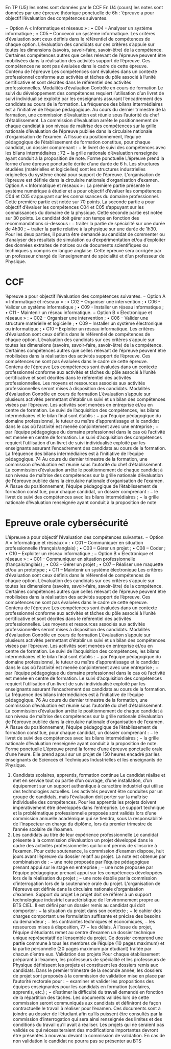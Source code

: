 En TP (U5) les notes sont données par le CCF
En U4 (cours) les notes sont données par une épreuve théorique ponctuelle de 6h : 
’épreuve a pour objectif l’évaluation des compétences suivantes.

− Option A « Informatique et réseaux » :
• C04 - Analyser un système informatique ;
• C05 – Concevoir un système informatique.
Les critères d’évaluation sont ceux définis dans le référentiel de compétences de chaque option.
L’évaluation des candidats sur ces critères s’appuie sur toutes les dimensions (savoirs, savoir-faire,
savoir-être) de la compétence.
Certaines compétences autres que celles relevant de l’épreuve peuvent être mobilisées dans la
réalisation des activités support de l’épreuve. Ces compétences ne sont pas évaluées dans le cadre
de cette épreuve.
Contenu de l’épreuve
Les compétences sont évaluées dans un contexte professionnel conforme aux activités et tâches du
pôle associé à l’unité certificative et sont décrites dans le référentiel des activités professionnelles.
Modalités d’évaluation
Contrôle en cours de formation
Le suivi du développement des compétences requiert l’utilisation d’un livret de suivi individualisé
exploité par les enseignants assurant l’encadrement des candidats au cours de la formation. La
fréquence des bilans intermédiaires est à l’initiative de l’équipe pédagogique.
Au cours du dernier trimestre de la formation, une commission d’évaluation est réunie sous l’autorité du chef d’établissement. La commission d’évaluation arrête le positionnement de chaque candidat à son niveau de maîtrise des compétences sur la grille nationale d’évaluation de l’épreuve publiée dans la circulaire nationale d’organisation de l’examen.
À l’issue du positionnement, l’équipe pédagogique de l’établissement de formation constitue, pour
chaque candidat, un dossier comprenant :
− le livret de suivi des compétences avec les bilans intermédiaires ;
72
− la grille nationale d’évaluation renseignée ayant conduit à la proposition de note.
Forme ponctuelle
L’épreuve prend la forme d’une épreuve ponctuelle écrite d’une durée de 6 h. Les structures étudiées
(matérielles et logicielles) sont les structures industrielles originelles du système choisi pour support
de l’épreuve. L’organisation de l’épreuve est définie dans la circulaire nationale d’organisation
d’examen.
Option A « Informatique et réseaux » :
La première partie présente le système numérique à étudier et a pour objectif d’évaluer les
compétences C04 et C05 s’appuyant sur les connaissances du domaine professionnel. Cette
première partie est notée sur 70 points.
La seconde partie a pour objectif d’évaluer les compétences C04 et C05 s’appuyant sur les
connaissances du domaine de la physique. Cette seconde partie est notée sur 30 points.
Le candidat doit gérer son temps en fonction des recommandations ci-dessous :
− traiter la partie de spécialité sur une durée de 4h30 ;
− traiter la partie relative à la physique sur une durée de 1h30.
Pour les deux parties, il pourra être demandé au candidat de commenter ou d’analyser des résultats
de simulation ou d’expérimentation et/ou d’exploiter des données extraites de notices ou de
documents scientifiques ou techniques y compris en langue anglaise.
Cette épreuve sera corrigée par un professeur chargé de l’enseignement de spécialité et d’un
professeur de Physique.

# CCF
’épreuve a pour objectif l’évaluation des compétences suivantes.
− Option A « Informatique et réseaux » :
• C02 – Organiser une intervention ;
• C06 - Valider un système informatique ;
• C09 - Installer un réseau informatique ;
• C11 - Maintenir un réseau informatique.
− Option B « Électronique et réseaux » :
• C02 – Organiser une intervention ;
• C06 – Valider une structure matérielle et logicielle ;
• C09 – Installer un système électronique ou informatique ;
• C10 – Exploiter un réseau informatique.
Les critères d’évaluation sont ceux définis dans le référentiel de compétences de chaque option.
L’évaluation des candidats sur ces critères s’appuie sur toutes les dimensions (savoirs, savoir-faire,
savoir-être) de la compétence.
Certaines compétences autres que celles relevant de l’épreuve peuvent être mobilisées dans la
réalisation des activités support de l’épreuve. Ces compétences ne sont pas évaluées dans le cadre
de cette épreuve.
Contenu de l’épreuve
Les compétences sont évaluées dans un contexte professionnel conforme aux activités et tâches du
pôle associé à l’unité certificative et sont décrites dans le référentiel des activités professionnelles.
Les moyens et ressources associés aux activités professionnelles seront mises à disposition des
candidats.
Modalités d’évaluation
Contrôle en cours de formation
L’évaluation s’appuie sur plusieurs activités permettant d’établir un suivi et un bilan des compétences
visées par l’épreuve. Les activités sont menées en entreprise et/ou en centre de formation.
Le suivi de l’acquisition des compétences, les bilans intermédiaires et le bilan final sont établis :
− par l’équipe pédagogique du domaine professionnel, le tuteur ou maître d’apprentissage et le
candidat dans le cas où l’activité est menée conjointement avec une entreprise ;
− par l’équipe pédagogique du domaine professionnel dans le cas où l’activité est menée en
centre de formation.
Le suivi d’acquisition des compétences requiert l’utilisation d’un livret de suivi individualisé exploité
par les enseignants assurant l’encadrement des candidats au cours de la formation. La fréquence
des bilans intermédiaires est à l’initiative de l’équipe pédagogique.
74
Au cours du dernier trimestre de la formation, une commission d’évaluation est réunie sous l’autorité
du chef d’établissement. La commission d’évaluation arrête le positionnement de chaque candidat à
son niveau de maîtrise des compétences sur la grille nationale d’évaluation de l’épreuve publiée dans
la circulaire nationale d’organisation de l’examen.
À l’issue du positionnement, l’équipe pédagogique de l’établissement de formation constitue, pour
chaque candidat, un dossier comprenant :
− le livret de suivi des compétences avec les bilans intermédiaires ;
− la grille nationale d’évaluation renseignée ayant conduit à la proposition de note

# Epreuve orale cybersécurité
L’épreuve a pour objectif l’évaluation des compétences suivantes.
− Option A « Informatique et réseaux » :
• C01 – Communiquer en situation professionnelle (français/anglais) ;
• C03 – Gérer un projet ;
• C08 – Coder ;
• C10 – Exploiter un réseau informatique ;
− Option B « Électronique et réseaux » :
• C01 – Communiquer en situation professionnelle (français/anglais) ;
• C03 – Gérer un projet ;
• C07 – Réaliser une maquette et/ou un prototype ;
• C11 – Maintenir un système électronique
Les critères d’évaluation sont ceux définis dans le référentiel de compétences de chaque option.
L’évaluation des candidats sur ces critères s’appuie sur toutes les dimensions (savoirs, savoir-faire,
savoir-être) de la compétence.
Certaines compétences autres que celles relevant de l’épreuve peuvent être mobilisées dans la
réalisation des activités support de l’épreuve. Ces compétences ne sont pas évaluées dans le cadre
de cette épreuve.
Contenu de l’épreuve
Les compétences sont évaluées dans un contexte professionnel conforme aux activités et tâches du
pôle associé à l’unité certificative et sont décrites dans le référentiel des activités professionnelles.
Les moyens et ressources associés aux activités professionnelles seront mises à disposition des
candidats.
Modalités d’évaluation
Contrôle en cours de formation
L’évaluation s’appuie sur plusieurs activités permettant d’établir un suivi et un bilan des compétences
visées par l’épreuve. Les activités sont menées en entreprise et/ou en centre de formation.
Le suivi de l’acquisition des compétences, les bilans intermédiaires et le bilan final sont établis :
− par l’équipe pédagogique du domaine professionnel, le tuteur ou maître d’apprentissage et le
candidat dans le cas où l’activité est menée conjointement avec une entreprise ;
− par l’équipe pédagogique du domaine professionnel dans le cas où l’activité est menée en
centre de formation.
Le suivi d’acquisition des compétences requiert l’utilisation d’un livret de suivi individualisé exploité
par les enseignants assurant l’encadrement des candidats au cours de la formation. La fréquence
des bilans intermédiaires est à l’initiative de l’équipe pédagogique.
76
Au cours du dernier trimestre de la formation, une commission d’évaluation est réunie sous l’autorité
du chef d’établissement. La commission d’évaluation arrête le positionnement de chaque candidat à
son niveau de maîtrise des compétences sur la grille nationale d’évaluation de l’épreuve publiée dans
la circulaire nationale d’organisation de l’examen.
À l’issue du positionnement, l’équipe pédagogique de l’établissement de formation constitue, pour
chaque candidat, un dossier comprenant :
− le livret de suivi des compétences avec les bilans intermédiaires ;
− la grille nationale d’évaluation renseignée ayant conduit à la proposition de note.
Forme ponctuelle
L’épreuve prend la forme d’une épreuve ponctuelle orale d’une heure.
Elle prend appui sur un projet de 150 heures encadré par les enseignants de Sciences et Techniques
Industrielles et les enseignants de Physique.
1. Candidats scolaires, apprentis, formation continue
Le candidat réalise et met en service tout ou partie d’un ouvrage, d’une installation, d’un
équipement sur un support authentique à caractère industriel qui utilise des technologies
actuelles. Les activités peuvent être conduites par un groupe de candidats, mais l’évaluation
doit porter sur la maîtrise individuelle des compétences.
Pour les apprentis les projets doivent impérativement être développés dans l’entreprise.
Le support technique et la problématique professionnelle proposés sont validés lors d’une
commission annuelle académique qui se tiendra, sous la responsabilité de l’inspecteur en
charge du diplôme, lors du premier trimestre de l’année scolaire de l’examen.
2. Les candidats au titre de leur expérience professionnelle
Le candidat présente à la commission d’évaluation un projet développé dans le cadre des
activités professionnelles qui lui ont permis de s’inscrire à l’examen.
Pour cette soutenance, la commission d’examen dispose, huit jours avant l’épreuve du dossier
relatif au projet.
La note est obtenue par combinaison de :
− une note proposée par l’équipe pédagogique prenant appui sur le stage en entreprise ;
− une note proposée par l’équipe pédagogique prenant appui sur les compétences développées
lors de la réalisation du projet ;
− une note établie par la commission d’interrogation lors de la soutenance orale du projet.
L’organisation de l’épreuve est définie dans la circulaire nationale d’organisation d’examen.
Support du projet
Le projet doit se référer à un support technologique industriel caractéristique de l’environnement
propre au BTS CIEL.
Il est défini par un dossier remis au candidat qui doit comporter :
− la situation du projet dans son contexte ;
− le cahier des charges comportant une formulation suffisante et précise des besoins du
demandeur ;
− les contraintes techniques et économiques,
− les ressources mises à disposition,
77
− les délais.
À l’issue du projet, l’équipe d’étudiants remet au centre d’examen un dossier technique unique
représentatif de l’ensemble du projet. Ce dossier comprend une partie commune à tous les membres
de l’équipe (10 pages maximum) et la partie personnelle (20 pages maximum par étudiant) traitée par
chacun d’entre eux.
Validation des projets
Pour chaque établissement préparant à l’examen, les professeurs de spécialité et les professeurs de
Physique définissent les projets et constituent les dossiers remis aux candidats.
Dans le premier trimestre de la seconde année, les dossiers de projet sont proposés à la commission
de validation mise en place par l’autorité rectorale pour :
− examiner et valider les propositions des équipes enseignantes pour les candidats en formation
(scolaires, apprentis, etc.) ;
− d’estimer la difficulté du travail demandé en fonction de la répartition des tâches.
Les documents validés lors de cette commission seront communiqués aux candidats et définiront de
façon contractuelle le travail à réaliser pour l’examen. Ces documents sont à joindre au dossier de
l’étudiant afin qu’ils puissent être consultés par la commission d’interrogation qui sera ainsi
renseignée des limites et des conditions du travail qu’il avait à réaliser.
Les projets qui ne seraient pas validés ou qui nécessiteraient des modifications importantes devront
être présentés à nouveau devant la commission de validation. En cas de non validation le candidat
ne pourra pas se présenter au BTS